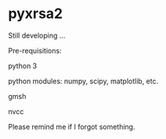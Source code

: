 # pyxrsa2

Still developing ...

Pre-requisitions:

python 3

python modules: numpy, scipy, matplotlib, etc.

gmsh

nvcc

Please remind me if I forgot something.
